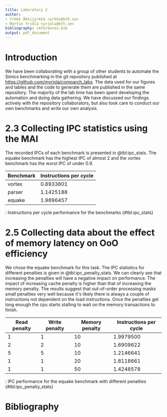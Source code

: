 ```yaml
---
title: Laboratory 2
author:
- Yrkkö Äkkijyrkkä <yrkko@kth.se>
- Martin Yrjölä <yrjola@kth.se>
bibliography: references.bib
output: pdf_document
---
```


Introduction
============

We have been collaborating with a group of other students to automate the Simics
benchmarking in the git repository published at
https://github.com/myrjola/comparch_labs. The data used for our figures and
tables and the code to generate them are published in the same repository. The
majority of the lab time has been spent developing the automation and doing data
gathering. We have discussed our findings actively with the repository
collaborators, but also took care to conduct our own benchmarks and write our
own analysis.

2.3 Collecting IPC statistics using the MAI
===========================================

The recorded IPCs of each benchmark is presented in @tbl:ipc_stats. The equake
benchmark has the highest IPC of almost 2 and the vortex benchmark has the worst
IPC of under 0.9.

| Benchmark | Instructions per cycle |
|-----------|------------------------|
| vortex    |              0.8933801 |
| parser    |              1.1425188 |
| equake    |              1.9896457 |
: Instructions per cycle performance for the benchmarks {#tbl:ipc_stats}

2.5 Collecting data about the effect of memory latency on OoO efficiency
========================================================================

We chose the equake benchmark for this task. The IPC statistics for different
penalties is given in @tbl:ipc_penalty_stats. We can clearly see that increasing
the penalties will have a negative impact on performance. The impact of
increasing cache penalty is higher than that of increasing the memory penalty.
The results suggest that out-of-order processing masks small penalties very well
because it's likely there is always a couple of instructions not dependent on
the load instructions. Once the penalties get long enough the cpu starts
stalling to wait on the memory transactions to finish.

| Read penalty | Write penalty | Memory penalty | Instructions per cycle |
|--------------|---------------|----------------|------------------------|
|            1 |             1 |             10 |              1.9979500 |
|            2 |             2 |             10 |              1.6909622 |
|            5 |             5 |             10 |              1.2146641 |
|            1 |             1 |             20 |              1.8118661 |
|            1 |             1 |             50 |              1.4248578 |
: IPC performance for the equake benchmark with different penalties {#tbl:ipc_penalty_stats}

Bibliography
============

<!-- The bibliography gets populated here automatically thanks to
pandoc-citeproc. -->
